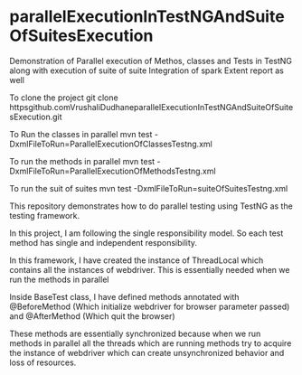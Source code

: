 # parallelExecutionInTestNGAndSuiteOfSuitesExecution
Demonstration of Parallel execution of Methos, classes and Tests in TestNG along with execution of suite of suite Integration of spark Extent report as well

To clone the project
git clone httpsgithub.comVrushaliDudhaneparallelExecutionInTestNGAndSuiteOfSuitesExecution.git

To Run the classes in parallel
mvn test -DxmlFileToRun=ParallelExecutionOfClassesTestng.xml

To run the methods in parallel
mvn test -DxmlFileToRun=ParallelExecutionOfMethodsTestng.xml

To run the suit of suites
mvn test -DxmlFileToRun=suiteOfSuitesTestng.xml


This repository demonstrates how to do parallel testing using TestNG as the testing framework. 

In this project, I am following the single responsibility model. So each test method has single and independent responsibility. 

In this framework, I have created the instance of ThreadLocal which contains all the instances of webdriver.
This is essentially needed when we run the methods in parallel 

Inside BaseTest class, I have defined methods annotated with @BeforeMethod (Which initialize webdriver for browser parameter passed) and @AfterMethod (Which quit the browser)

These methods are essentially synchronized because when we run methods in parallel all the threads which are running methods try to acquire the instance of webdriver which can create unsynchronized behavior and loss of resources.
